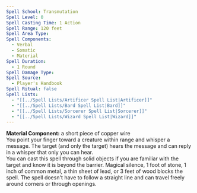 ```yaml
---
Spell School: Transmutation
Spell Level: 0
Spell Casting Time: 1 Action
Spell Range: 120 feet
Spell Area Type: 
Spell Components:
  - Verbal
  - Somatic
  - Material
Spell Duration:
  - 1 Round
Spell Damage Type: 
Spell Source:
  - Player's Handbook
Spell Ritual: false
Spell Lists:
  - "[[../Spell Lists/Artificer Spell List|Artificer]]"
  - "[[../Spell Lists/Bard Spell List|Bard]]"
  - "[[../Spell Lists/Sorcerer Spell List|Sorcerer]]"
  - "[[../Spell Lists/Wizard Spell List|Wizard]]"
---
```

**Material Component:** a short piece of copper wire  
You point your finger toward a creature within range and whisper a message. The target (and only the target) hears the message and can reply in a whisper that only you can hear.  
You can cast this spell through solid objects if you are familiar with the target and know it is beyond the barrier. Magical silence, 1 foot of stone, 1 inch of common metal, a thin sheet of lead, or 3 feet of wood blocks the spell. The spell doesn't have to follow a straight line and can travel freely around corners or through openings.
